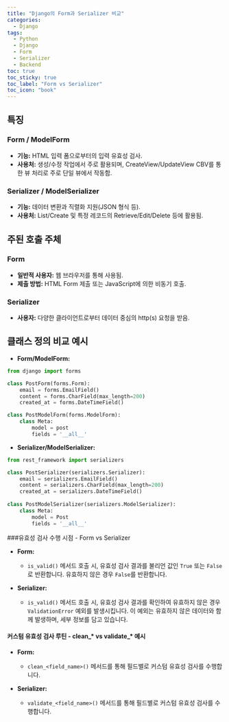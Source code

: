 ```yaml
---
title: "Django의 Form과 Serializer 비교"
categories:
  - Django
tags:
  - Python
  - Django
  - Form
  - Serializer
  - Backend
toc: true
toc_sticky: true
toc_label: "Form vs Serializer"
toc_icon: "book"
---
```


## 특징
### Form / ModelForm
- **기능:** HTML 입력 폼으로부터의 입력 유효성 검사.
- **사용처:** 생성/수정 작업에서 주로 활용되며, CreateView/UpdateView CBV를 통한 뷰 처리로 주로 단일 뷰에서 작동함.

### Serializer / ModelSerializer
- **기능:** 데이터 변환과 직렬화 지원(JSON 형식 등).
- **사용처:** List/Create 및 특정 레코드의 Retrieve/Edit/Delete 등에 활용됨.

## 주된 호출 주체

### Form
- **일반적 사용자:** 웹 브라우저를 통해 사용됨.
- **제출 방법:** HTML Form 제출 또는 JavaScript에 의한 비동기 호출.

### Serializer
- **사용자:** 다양한 클라이언트로부터 데이터 중심의 http(s) 요청을 받음.

## 클래스 정의 비교 예시

- **Form/ModelForm:**
  
```python
from django import forms

class PostForm(forms.Form):
    email = forms.EmailField()
    content = forms.CharField(max_length=200)
    created_at = forms.DateTimeField()

class PostModelForm(forms.ModelForm):
    class Meta:
        model = post
        fields = '__all__'
```

- **Serializer/ModelSerializer:**
  
```python
from rest_framework import serializers

class PostSerializer(serializers.Serializer):
    email = serializers.EmailField()
    content = serializers.CharField(max_length=200)
    created_at = serializers.DateTimeField()
  
class PostModelSerializer(serializers.ModelSerializer):
    class Meta:
        model = Post
        fields = '__all__'
```

###유효성 검사 수행 시점 - Form vs Serializer

- **Form:** 
    - `is_valid()` 메서드 호출 시, 유효성 검사 결과를 불리언 값인 `True` 또는 `False`로 반환합니다. 유효하지 않은 경우 `False`를 반환합니다.

- **Serializer:** 
    - `is_valid()` 메서드 호출 시, 유효성 검사 결과를 확인하여 유효하지 않은 경우 `ValidationError` 예외를 발생시킵니다. 이 예외는 유효하지 않은 데이터와 함께 발생하며, 세부 정보를 담고 있습니다.

#### 커스텀 유효성 검사 루틴 - clean_* vs validate_* 예시

- **Form:** 
    - `clean_<field_name>()` 메서드를 통해 필드별로 커스텀 유효성 검사를 수행합니다. 

- **Serializer:** 
    - `validate_<field_name>()` 메서드를 통해 필드별로 커스텀 유효성 검사를 수행합니다.
